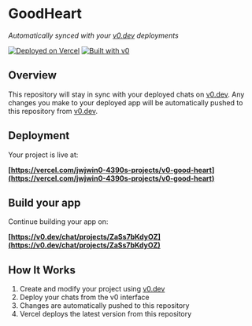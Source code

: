 # GoodHeart

*Automatically synced with your [v0.dev](https://v0.dev) deployments*

[![Deployed on Vercel](https://img.shields.io/badge/Deployed%20on-Vercel-black?style=for-the-badge&logo=vercel)](https://vercel.com/jwjwin0-4390s-projects/v0-good-heart)
[![Built with v0](https://img.shields.io/badge/Built%20with-v0.dev-black?style=for-the-badge)](https://v0.dev/chat/projects/ZaSs7bKdyOZ)

## Overview

This repository will stay in sync with your deployed chats on [v0.dev](https://v0.dev).
Any changes you make to your deployed app will be automatically pushed to this repository from [v0.dev](https://v0.dev).

## Deployment

Your project is live at:

**[https://vercel.com/jwjwin0-4390s-projects/v0-good-heart](https://vercel.com/jwjwin0-4390s-projects/v0-good-heart)**

## Build your app

Continue building your app on:

**[https://v0.dev/chat/projects/ZaSs7bKdyOZ](https://v0.dev/chat/projects/ZaSs7bKdyOZ)**

## How It Works

1. Create and modify your project using [v0.dev](https://v0.dev)
2. Deploy your chats from the v0 interface
3. Changes are automatically pushed to this repository
4. Vercel deploys the latest version from this repository